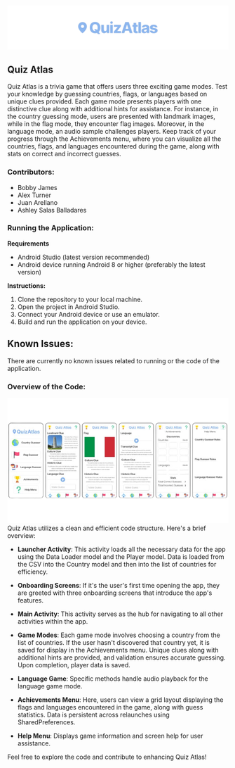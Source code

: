 ![Quiz Atlas Logo](README_images/quiz_atlas_logo.png)

## Quiz Atlas

Quiz Atlas is a trivia game that offers users three exciting game modes. Test your knowledge by guessing countries, flags, or languages based on unique clues provided. Each game mode presents players with one distinctive clue along with additional hints for assistance. For instance, in the country guessing mode, users are presented with landmark images, while in the flag mode, they encounter flag images. Moreover, in the language mode, an audio sample challenges players. Keep track of your progress through the Achievements menu, where you can visualize all the countries, flags, and languages encountered during the game, along with stats on correct and incorrect guesses.

### Contributors:
- Bobby James
- Alex Turner
- Juan Arellano
- Ashley Salas Balladares

### Running the Application:

**Requirements**
- Android Studio (latest version recommended)
- Android device running Android 8 or higher (preferably the latest version)

**Instructions:**
1. Clone the repository to your local machine.
2. Open the project in Android Studio.
3. Connect your Android device or use an emulator.
4. Build and run the application on your device.

## Known Issues:
There are currently no known issues related to running or the code of the application.

### Overview of the Code:
![Quiz Atlas Logo](README_images/quiz_atlas_screens.png)
Quiz Atlas utilizes a clean and efficient code structure. Here's a brief overview:

- **Launcher Activity**: This activity loads all the necessary data for the app using the Data Loader model and the Player model. Data is loaded from the CSV into the Country model and then into the list of countries for efficiency.

- **Onboarding Screens**: If it's the user's first time opening the app, they are greeted with three onboarding screens that introduce the app's features.

- **Main Activity**: This activity serves as the hub for navigating to all other activities within the app.

- **Game Modes**: Each game mode involves choosing a country from the list of countries. If the user hasn't discovered that country yet, it is saved for display in the Achievements menu. Unique clues along with additional hints are provided, and validation ensures accurate guessing. Upon completion, player data is saved.

- **Language Game**: Specific methods handle audio playback for the language game mode.

- **Achievements Menu**: Here, users can view a grid layout displaying the flags and languages encountered in the game, along with guess statistics. Data is persistent across relaunches using SharedPreferences.

- **Help Menu**: Displays game information and screen help for user assistance.

Feel free to explore the code and contribute to enhancing Quiz Atlas!